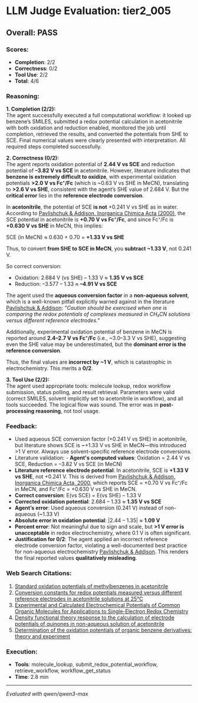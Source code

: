 # LLM Judge Evaluation: tier2_005

## Overall: PASS

### Scores:
- **Completion**: 2/2
- **Correctness**: 0/2
- **Tool Use**: 2/2
- **Total**: 4/6

### Reasoning:
**1. Completion (2/2):**  
The agent successfully executed a full computational workflow: it looked up benzene’s SMILES, submitted a redox potential calculation in acetonitrile with both oxidation and reduction enabled, monitored the job until completion, retrieved the results, and converted the potentials from SHE to SCE. Final numerical values were clearly presented with interpretation. All required steps completed successfully.

**2. Correctness (0/2):**  
The agent reports oxidation potential of **2.44 V vs SCE** and reduction potential of **–3.82 V vs SCE** in acetonitrile. However, literature indicates that **benzene is extremely difficult to oxidize**, with experimental oxidation potentials **>2.0 V vs Fc⁺/Fc** (which is ~0.63 V vs SHE in MeCN), translating to **>2.6 V vs SHE**, consistent with the agent’s SHE value of 2.684 V. But the **critical error** lies in the **reference electrode conversion**.

In **acetonitrile**, the potential of SCE **is not** +0.241 V vs SHE as in water. According to [Pavlishchuk & Addison, Inorganica Chimica Acta (2000)](https://www.sciencedirect.com/science/article/abs/pii/S0020169399004077), the SCE potential in acetonitrile is **+0.70 V vs Fc⁺/Fc**, and since Fc⁺/Fc is **+0.630 V vs SHE** in MeCN, this implies:

SCE (in MeCN) ≈ 0.630 + 0.70 = **+1.33 V vs SHE**

Thus, to convert **from SHE to SCE in MeCN**, you **subtract ~1.33 V**, not 0.241 V.

So correct conversion:
- Oxidation: 2.684 V (vs SHE) – 1.33 V ≈ **1.35 V vs SCE**
- Reduction: –3.577 – 1.33 ≈ **–4.91 V vs SCE**

The agent used the **aqueous conversion factor** in a **non-aqueous solvent**, which is a well-known pitfall explicitly warned against in the literature [Pavlishchuk & Addison](https://www.sciencedirect.com/science/article/abs/pii/S0020169399004077): *"Caution should be exercised when one is comparing the redox potentials of complexes measured in CH₃CN solutions versus different reference electrodes."*

Additionally, experimental oxidation potential of benzene in MeCN is reported around **2.4–2.7 V vs Fc⁺/Fc** (i.e., ~3.0–3.3 V vs SHE), suggesting even the SHE value may be underestimated, but the **dominant error is the reference conversion**.

Thus, the final values are **incorrect by ~1 V**, which is catastrophic in electrochemistry. This merits a **0/2**.

**3. Tool Use (2/2):**  
The agent used appropriate tools: molecule lookup, redox workflow submission, status polling, and result retrieval. Parameters were valid (correct SMILES, solvent implicitly set to acetonitrile in workflow), and all tools succeeded. The logical flow was sound. The error was in **post-processing reasoning**, not tool usage.

### Feedback:
- Used aqueous SCE conversion factor (+0.241 V vs SHE) in acetonitrile, but literature shows SCE is ~+1.33 V vs SHE in MeCN—this introduced >1 V error. Always use solvent-specific reference electrode conversions.
- Literature validation: - **Agent's computed values**: Oxidation = 2.44 V vs SCE, Reduction = –3.82 V vs SCE (in MeCN)  
- **Literature reference electrode potential**: In acetonitrile, SCE is **+1.33 V vs SHE**, not +0.241 V. This is derived from [Pavlishchuk & Addison, Inorganica Chimica Acta, 2000](https://www.sciencedirect.com/science/article/abs/pii/S0020169399004077), which reports SCE = +0.70 V vs Fc⁺/Fc in MeCN, and Fc⁺/Fc = +0.630 V vs SHE in MeCN.  
- **Correct conversion**: E(vs SCE) = E(vs SHE) – 1.33 V  
- **Corrected oxidation potential**: 2.684 – 1.33 ≈ **1.35 V vs SCE**  
- **Agent’s error**: Used aqueous conversion (0.241 V) instead of non-aqueous (~1.33 V)  
- **Absolute error in oxidation potential**: |2.44 – 1.35| ≈ **1.09 V**  
- **Percent error**: Not meaningful due to sign and scale, but **>1 V error is unacceptable** in redox electrochemistry, where 0.1 V is often significant.  
- **Justification for 0/2**: The agent applied an incorrect reference electrode conversion factor, violating a well-documented best practice for non-aqueous electrochemistry [Pavlishchuk & Addison](https://www.sciencedirect.com/science/article/abs/pii/S0020169399004077). This renders the final reported values **qualitatively misleading**.

### Web Search Citations:
1. [Standard oxidation potentials of methylbenzenes in acetonitrile](https://www.sciencedirect.com/science/article/pii/002207289280115K)
2. [Conversion constants for redox potentials measured versus different reference electrodes in acetonitrile solutions at 25°C](https://www.sciencedirect.com/science/article/abs/pii/S0020169399004077)
3. [Experimental and Calculated Electrochemical Potentials of Common Organic Molecules for Applications to Single-Electron Redox Chemistry](https://www.thieme-connect.de/products/ejournals/html/10.1055/s-0035-1561297?cooperation=I6NAxTEuIEMsgANa5YekUzOtxwpbkqcY4ITGQuTD)
4. [Density functional theory response to the calculation of electrode potentials of quinones in non-aqueous solution of acetonitrile](https://www.sciencedirect.com/science/article/pii/S0166128003008194)
5. [Determination of the oxidation potentials of organic benzene derivatives: theory and experiment](https://www.sciencedirect.com/science/article/pii/S0009261402018572)

### Execution:
- **Tools**: molecule_lookup, submit_redox_potential_workflow, retrieve_workflow, workflow_get_status
- **Time**: 2.8 min

---
*Evaluated with qwen/qwen3-max*

